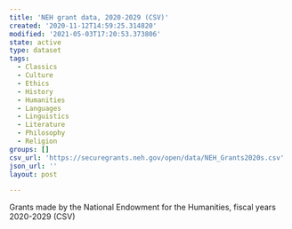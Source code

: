 ```yaml
---
title: 'NEH grant data, 2020-2029 (CSV)'
created: '2020-11-12T14:59:25.314820'
modified: '2021-05-03T17:20:53.373806'
state: active
type: dataset
tags:
  - Classics
  - Culture
  - Ethics
  - History
  - Humanities
  - Languages
  - Linguistics
  - Literature
  - Philosophy
  - Religion
groups: []
csv_url: 'https://securegrants.neh.gov/open/data/NEH_Grants2020s.csv'
json_url: ''
layout: post

---
```

Grants made by the National Endowment for the Humanities, fiscal years 2020-2029 (CSV)
